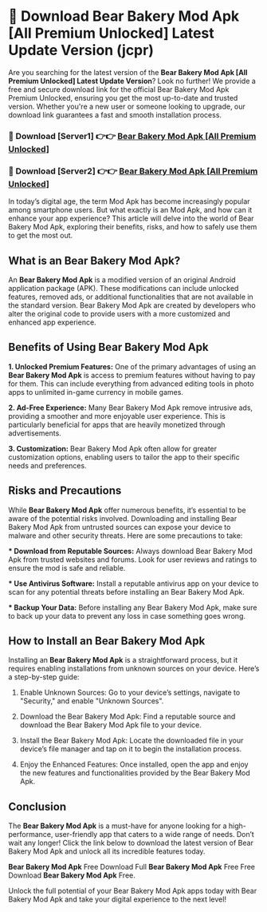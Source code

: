 # 🤖 Download Bear Bakery Mod Apk [All Premium Unlocked] Latest Update Version (jcpr)

Are you searching for the latest version of the <strong>Bear Bakery Mod Apk [All Premium Unlocked] Latest Update Version</strong>? Look no further! We provide a free and secure download link for the official Bear Bakery Mod Apk Premium Unlocked, ensuring you get the most up-to-date and trusted version. Whether you're a new user or someone looking to upgrade, our download link guarantees a fast and smooth installation process.


<h3>📌 Download [Server1] 👉👉 <a href="https://hapymods.com?title=Bear+Bakery+Mod+Apk&ref=3B1">Bear Bakery Mod Apk [All Premium Unlocked]</a></h3>

<h3>📌 Download [Server2] 👉👉 <a href="https://hapymods.com?title=Bear+Bakery+Mod+Apk&ref=3B1">Bear Bakery Mod Apk [All Premium Unlocked]</a></h3>


In today’s digital age, the term Mod Apk has become increasingly popular among smartphone users. But what exactly is an Mod Apk, and how can it enhance your app experience? This article will delve into the world of Bear Bakery Mod Apk, exploring their benefits, risks, and how to safely use them to get the most out.


<h2>What is an Bear Bakery Mod Apk?</h2>

An <strong>Bear Bakery Mod Apk</strong> is a modified version of an original Android application package (APK). These modifications can include unlocked features, removed ads, or additional functionalities that are not available in the standard version. Bear Bakery Mod Apk are created by developers who alter the original code to provide users with a more customized and enhanced app experience.


<h2>Benefits of Using Bear Bakery Mod Apk</h2>

<strong> 1. Unlocked Premium Features:</strong> One of the primary advantages of using an <strong>Bear Bakery Mod Apk</strong> is access to premium features without having to pay for them. This can include everything from advanced editing tools in photo apps to unlimited in-game currency in mobile games.

<strong> 2. Ad-Free Experience:</strong> Many Bear Bakery Mod Apk remove intrusive ads, providing a smoother and more enjoyable user experience. This is particularly beneficial for apps that are heavily monetized through advertisements.

<strong> 3. Customization:</strong> Bear Bakery Mod Apk often allow for greater customization options, enabling users to tailor the app to their specific needs and preferences.


<h2>Risks and Precautions</h2>

While <strong>Bear Bakery Mod Apk</strong> offer numerous benefits, it’s essential to be aware of the potential risks involved. Downloading and installing Bear Bakery Mod Apk from untrusted sources can expose your device to malware and other security threats. Here are some precautions to take:

<strong> * Download from Reputable Sources:</strong> Always download Bear Bakery Mod Apk from trusted websites and forums. Look for user reviews and ratings to ensure the mod is safe and reliable.

<strong> * Use Antivirus Software:</strong> Install a reputable antivirus app on your device to scan for any potential threats before installing an Bear Bakery Mod Apk.

<strong> * Backup Your Data:</strong> Before installing any Bear Bakery Mod Apk, make sure to back up your data to prevent any loss in case something goes wrong.


<h2>How to Install an Bear Bakery Mod Apk</h2>

Installing an <strong>Bear Bakery Mod Apk</strong> is a straightforward process, but it requires enabling installations from unknown sources on your device. Here’s a step-by-step guide:

 1. Enable Unknown Sources: Go to your device’s settings, navigate to "Security," and enable "Unknown Sources".

 2. Download the Bear Bakery Mod Apk: Find a reputable source and download the Bear Bakery Mod Apk file to your device.

 3. Install the Bear Bakery Mod Apk: Locate the downloaded file in your device’s file manager and tap on it to begin the installation process.

 4. Enjoy the Enhanced Features: Once installed, open the app and enjoy the new features and functionalities provided by the Bear Bakery Mod Apk.


<h2><strong>Conclusion</strong></h2>

The <strong>Bear Bakery Mod Apk</strong> is a must-have for anyone looking for a high-performance, user-friendly app that caters to a wide range of needs. Don’t wait any longer! Click the link below to download the latest version of Bear Bakery Mod Apk and unlock all its incredible features today.

<strong>Bear Bakery Mod Apk</strong> Free Download Full <strong>Bear Bakery Mod Apk</strong> Free Free Download <strong>Bear Bakery Mod Apk</strong> Free.

Unlock the full potential of your Bear Bakery Mod Apk apps today with Bear Bakery Mod Apk and take your digital experience to the next level!
